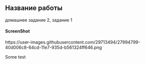 <h2>Название работы</h2>
домашнее задание 2, задание 1
<h4>ScreenShot</h4>
https://user-images.githubusercontent.com/29713494/27994799-40d006c8-64cd-11e7-935d-b561324ff646.png
<p>Some test</p>
